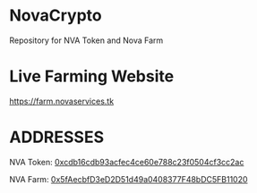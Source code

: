 # NovaCrypto
Repository for NVA Token and Nova Farm

# Live Farming Website
https://farm.novaservices.tk

# ADDRESSES
NVA Token: [0xcdb16cdb93acfec4ce60e788c23f0504cf3cc2ac](https://polygonscan.com/address/0xcdb16cdb93acfec4ce60e788c23f0504cf3cc2ac)

NVA Farm: [0x5fAecbfD3eD2D51d49a0408377F48bDC5FB11020](https://polygonscan.com/address/0x5faecbfd3ed2d51d49a0408377f48bdc5fb11020)
